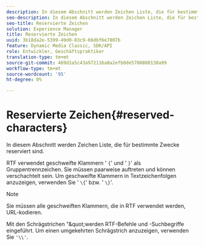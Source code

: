 ```yaml
---
description: In diesem Abschnitt werden Zeichen Liste, die für bestimmte Zwecke reserviert sind.
seo-description: In diesem Abschnitt werden Zeichen Liste, die für bestimmte Zwecke reserviert sind.
seo-title: Reservierte Zeichen
solution: Experience Manager
title: Reservierte Zeichen
uuid: 3b18da2e-5399-49d0-83c9-66dbf6e7807b
feature: Dynamic Media Classic, SDK/API
role: Entwickler, Geschäftspraktiker
translation-type: tm+mt
source-git-commit: 469d1a5c43a972116a8a2efb0de5708800130a99
workflow-type: tm+mt
source-wordcount: '95'
ht-degree: 0%

---
```



# Reservierte Zeichen{#reserved-characters}

In diesem Abschnitt werden Zeichen Liste, die für bestimmte Zwecke reserviert sind.

RTF verwendet geschweifte Klammern &#39; `{`&#39; und &#39; `}`&#39; als Gruppentrennzeichen. Sie müssen paarweise auftreten und können verschachtelt sein. Um geschweifte Klammern in Textzeichenfolgen anzuzeigen, verwenden Sie &#39; `\{`&#39; bzw. &#39; `\}`&#39;.

>[!NOTE]
>
>Sie müssen alle geschweiften Klammern, die in RTF verwendet werden, URL-kodieren.

Mit den Schrägstrichen &quot;\&quot;werden RTF-Befehle und -Suchbegriffe eingeführt. Um einen umgekehrten Schrägstrich anzuzeigen, verwenden Sie `'\\'`.
